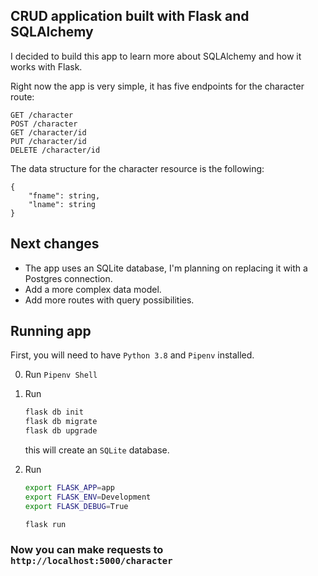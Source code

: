 ## CRUD application built with Flask and SQLAlchemy

I decided to build this app to learn more about SQLAlchemy and how it works with Flask.

Right now the app is very simple, it has five endpoints for the character route:

```
GET /character
POST /character
GET /character/id
PUT /character/id
DELETE /character/id
```
The data structure for the character resource is the following:
```
{
    "fname": string,
    "lname": string
}
```

## Next changes

- The app uses an SQLite database, I'm planning on replacing it with a Postgres connection.
- Add a more complex data model.
- Add more routes with query possibilities.

## Running app

First, you will need to have ```Python 3.8``` and ```Pipenv``` installed.

0. Run ```Pipenv Shell```

0. Run 
    ```sh
    flask db init
    flask db migrate
    flask db upgrade
    ``` 
    this will create an ```SQLite``` database.

0. Run
    ```sh
    export FLASK_APP=app
    export FLASK_ENV=Development
    export FLASK_DEBUG=True

    flask run
    ```

### Now you can make requests to ```http://localhost:5000/character```

